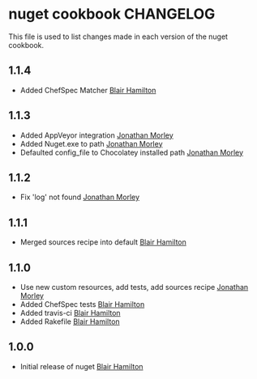 # nuget cookbook CHANGELOG

This file is used to list changes made in each version of the nuget cookbook.

## 1.1.4

- Added ChefSpec Matcher [Blair Hamilton]

## 1.1.3

- Added AppVeyor integration [Jonathan Morley]
- Added Nuget.exe to path [Jonathan Morley]
- Defaulted config_file to Chocolatey installed path [Jonathan Morley]

## 1.1.2

- Fix 'log' not found [Jonathan Morley]

## 1.1.1

- Merged sources recipe into default [Blair Hamilton]

## 1.1.0

- Use new custom resources, add tests, add sources recipe [Jonathan Morley]
- Added ChefSpec tests [Blair Hamilton]
- Added travis-ci [Blair Hamilton]
- Added Rakefile [Blair Hamilton]

## 1.0.0

- Initial release of nuget [Blair Hamilton]

[Blair Hamilton]: https://github.com/blairham
[Jonathan Morley]: https://github.com/jonathanmorley
